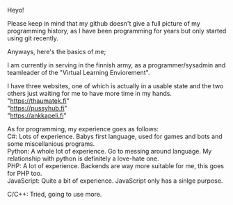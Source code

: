 Heyo!  

Please keep in mind that my github doesn't give a full picture of my programming history, as I have been programming for years but only started using git recently.  

Anyways, here's the basics of me;  

I am currently in serving in the finnish army, as a programmer/sysadmin and teamleader of the "Virtual Learning Enviorement".  

I have three websites, one of which is actually in a usable state and the two others just waiting for me to have more time in my hands.  
"https://thaumatek.fi"  
"https://pussyhub.fi"  
"https://ankkapeli.fi"  

As for programming, my experience goes as follows:  
C#: Lots of experience. Babys first language, used for games and bots and some miscellanious programs.  
Python: A whole lot of experience. Go to messing around language. My relationship with python is definitely a love-hate one.  
PHP: A lot of experience. Backends are way more suitable for me, this goes for PHP too.  
JavaScript: Quite a bit of experience. JavaScript only has a sinlge purpose.  

C/C++: Tried, going to use more.  
